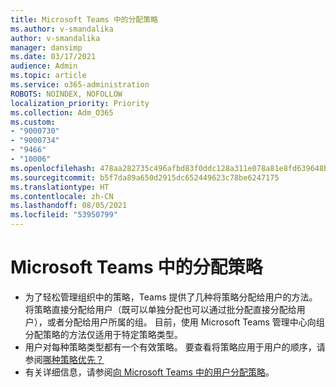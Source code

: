 ```yaml
---
title: Microsoft Teams 中的分配策略
ms.author: v-smandalika
author: v-smandalika
manager: dansimp
ms.date: 03/17/2021
audience: Admin
ms.topic: article
ms.service: o365-administration
ROBOTS: NOINDEX, NOFOLLOW
localization_priority: Priority
ms.collection: Adm_O365
ms.custom:
- "9000730"
- "9000734"
- "9466"
- "10006"
ms.openlocfilehash: 478aa282735c496afbd83f0ddc128a311e078a81e8fd639648b90a815b14c79c
ms.sourcegitcommit: b5f7da89a650d2915dc652449623c78be6247175
ms.translationtype: HT
ms.contentlocale: zh-CN
ms.lasthandoff: 08/05/2021
ms.locfileid: "53950799"
---
```

# <a name="assign-policies-in-microsoft-teams"></a>Microsoft Teams 中的分配策略

- 为了轻松管理组织中的策略，Teams 提供了几种将策略分配给用户的方法。 将策略直接分配给用户（既可以单独分配也可以通过批分配直接分配给用户），或者分配给用户所属的组。  目前，使用 Microsoft Teams 管理中心向组分配策略的方法仅适用于特定策略类型。 
- 用户对每种策略类型都有一个有效策略。 要查看将策略应用于用户的顺序，请参阅[哪种策略优先？](https://docs.microsoft.com/microsoftteams/assign-policies#which-policy-takes-precedence)
- 有关详细信息，请参阅[向 Microsoft Teams 中的用户分配策略](https://docs.microsoft.com/microsoftteams/assign-policies)。
